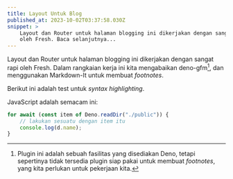 ```yaml
---
title: Layout Untuk Blog
published_at: 2023-10-02T03:37:58.030Z
snippet: >
    Layout dan Router untuk halaman blogging ini dikerjakan dengan sangat rapi
    oleh Fresh. Baca selanjutnya...
---
```


Layout dan Router untuk halaman blogging ini dikerjakan dengan sangat rapi 
oleh Fresh. Dalam rangkaian kerja ini kita mengabaikan deno-gfm[^deno-gfm], dan 
menggunakan Markdown-It untuk membuat _footnotes_.

Berikut ini adalah test untuk _syntax highlighting_.

JavaScript adalah semacam ini:

```js
for await (const item of Deno.readDir("./public")) { 
    // lakukan sesuatu dengan item itu 
    console.log(d.name);
} 
```

[^deno-gfm]: Plugin ini adalah sebuah fasilitas yang disediakan Deno, tetapi sepertinya
    tidak tersedia plugin siap pakai untuk membuat _footnotes_, yang kita perlukan untuk
    pekerjaan kita.

